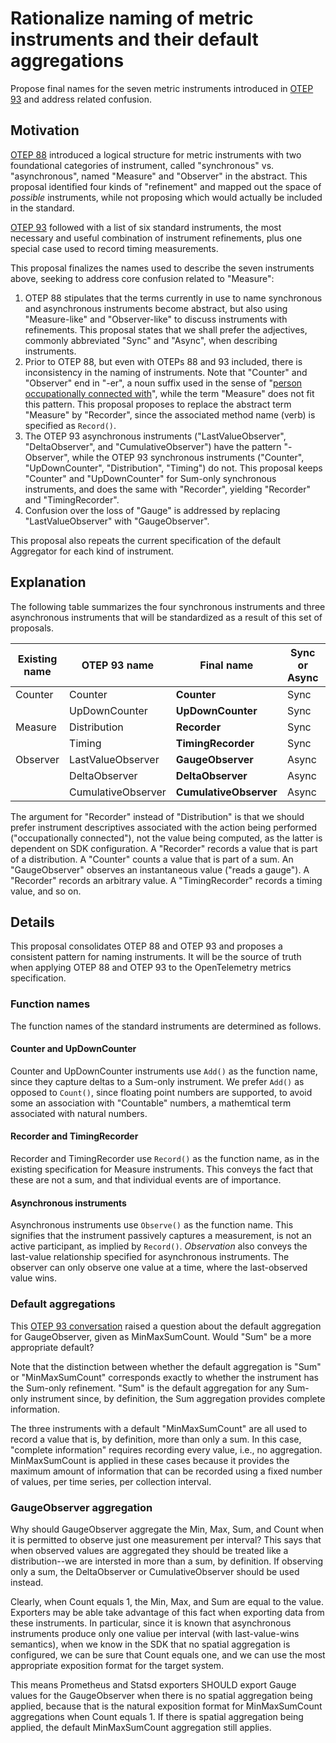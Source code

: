 # Rationalize naming of metric instruments and their default aggregations

Propose final names for the seven metric instruments introduced in [OTEP 93](https://github.com/open-telemetry/oteps/pull/93) and address related confusion.

## Motivation

[OTEP 88](https://github.com/open-telemetry/oteps/pull/88) introduced
a logical structure for metric instruments with two foundational
categories of instrument, called "synchronous" vs. "asynchronous",
named "Measure" and "Observer" in the abstract.  This proposal
identified four kinds of "refinement" and mapped out the space of
_possible_ instruments, while not proposing which would actually be
included in the standard.

[OTEP 93](https://github.com/open-telemetry/oteps/pull/93) followed
with a list of six standard instruments, the most necessary and useful
combination of instrument refinements, plus one special case used to
record timing measurements.

This proposal finalizes the names used to describe the seven
instruments above, seeking to address core confusion related to
"Measure":

1. OTEP 88 stipulates that the terms currently in use to name
synchronous and asynchronous instruments become abstract, but also
using "Measure-like" and "Observer-like" to discuss instruments with
refinements.  This proposal states that we shall prefer the
adjectives, commonly abbreviated "Sync" and "Async", when describing
instruments.
2. Prior to OTEP 88, but even with OTEPs 88 and 93 included, there is
inconsistency in the naming of instruments.  Note that "Counter" and
"Observer" end in "-er", a noun suffix used in the sense of "[person
occupationally connected
with](https://www.merriam-webster.com/dictionary/-er)", while the term
"Measure" does not fit this pattern.  This proposal proposes to
replace the abstract term "Measure" by "Recorder", since the
associated method name (verb) is specified as `Record()`.
3. The OTEP 93 asynchronous instruments ("LastValueObserver",
"DeltaObserver", and "CumulativeObserver") have the pattern
"-Observer", while the OTEP 93 synchronous instruments
("Counter", "UpDownCounter", "Distribution", "Timing") do not.  This
proposal keeps "Counter" and "UpDownCounter" for Sum-only synchronous instruments, and does the same
with "Recorder", yielding "Recorder" and "TimingRecorder".
4. Confusion over the loss of "Gauge" is addressed by replacing
"LastValueObserver" with "GaugeObserver".

This proposal also repeats the current specification of the default
Aggregator for each kind of instrument.

## Explanation

The following table summarizes the four synchronous instruments and
three asynchronous instruments that will be standardized as a result
of this set of proposals.

| Existing name | OTEP 93 name       | **Final name**         | Sync or Async | Function | Default aggregation | Rate support |
| ------------- | ------------------ | ---------------------- | ----------- | ------------- | ---------- | ---- |
| Counter       | Counter            | **Counter**            | Sync  | Add() | Sum | Yes | 
|               | UpDownCounter      | **UpDownCounter**      | Sync  | Add() | Sum | Yes |
| Measure       | Distribution       | **Recorder**           | Sync  | Record() | MinMaxSumCount | No |
|               | Timing             | **TimingRecorder**     | Sync  | Record() | MinMaxSumCount  | No |
| Observer      | LastValueObserver  | **GaugeObserver**      | Async | Observe() | MinMaxSumCount | No |
|               | DeltaObserver      | **DeltaObserver**      | Async | Observe() | Sum | Yes |
|               | CumulativeObserver | **CumulativeObserver** | Async | Observe() | Sum | Yes |

The argument for "Recorder" instead of "Distribution" is that we
should prefer instrument descriptives associated with the action being
performed ("occupationally connected"), not the value being computed,
as the latter is dependent on SDK configuration.  A "Recorder" records
a value that is part of a distribution.  A "Counter" counts a value
that is part of a sum.  An "GaugeObserver" observes an instantaneous
value ("reads a gauge").  A "Recorder" records an arbitrary value.  A
"TimingRecorder" records a timing value, and so on.

## Details

This proposal consolidates OTEP 88 and OTEP 93 and proposes a consistent
pattern for naming instruments.  It will be the source of truth when
applying OTEP 88 and OTEP 93 to the OpenTelemetry metrics specification.

### Function names

The function names of the standard instruments are determined as
follows.

#### Counter and UpDownCounter

Counter and UpDownCounter instruments use `Add()` as the function
name, since they capture deltas to a Sum-only instrument.  We prefer
`Add()` as opposed to `Count()`, since floating point numbers are
supported, to avoid some an association with "Countable" numbers, a
mathemtical term associated with natural numbers.

#### Recorder and TimingRecorder

Recorder and TimingRecorder use `Record()` as the function name, as in
the existing specification for Measure instruments.  This conveys the
fact that these are not a sum, and that individual events are of
importance.

#### Asynchronous instruments

Asynchronous instruments use `Observe()` as the function name.  This
signifies that the instrument passively captures a measurement, is not
an active participant, as implied by `Record()`.  _Observation_ also
conveys the last-value relationship specified for asynchronous
instruments.  The observer can only observe one value at a time, where
the last-observed value wins.

### Default aggregations

This [OTEP 93
conversation](https://github.com/open-telemetry/oteps/pull/93#discussion_r405852507)
raised a question about the default aggregation for GaugeObserver,
given as MinMaxSumCount.  Would "Sum" be a more appropriate default?

Note that the distinction between whether the default aggregation is
"Sum" or "MinMaxSumCount" corresponds exactly to whether the
instrument has the Sum-only refinement.  "Sum" is the default
aggregation for any Sum-only instrument since, by definition, the
Sum aggregation provides complete information.

The three instruments with a default "MinMaxSumCount" are all used to
record a value that is, by definition, more than only a sum.  In this
case, "complete information" requires recording every value, i.e., no
aggregation.  MinMaxSumCount is applied in these cases because it
provides the maximum amount of information that can be recorded using
a fixed number of values, per time series, per collection interval.

### GaugeObserver aggregation

Why should GaugeObserver aggregate the Min, Max, Sum, and Count when
it is permitted to observe just one measurement per interval?  This
says that when observed values are aggregated they should be treated
like a distribution--we are intersted in more than a sum, by
definition.  If observing only a sum, the DeltaObserver or
CumulativeObserver should be used instead.

Clearly, when Count equals 1, the Min, Max, and Sum are equal to the
value.  Exporters may be able take advantage of this fact when
exporting data from these instruments.  In particular, since it is
known that asynchronous instruments produce only one valiue per
interval (with last-value-wins semantics), when we know in the SDK
that no spatial aggregation is configured, we can be sure that Count
equals one, and we can use the most appropriate exposition format for
the target system.

This means Prometheus and Statsd exporters SHOULD export Gauge values
for the GaugeObserver when there is no spatial aggregation being
applied, because that is the natural exposition format for
MinMaxSumCount aggregations when Count equals 1.  If there is spatial
aggregation being applied, the default MinMaxSumCount aggregation
still applies.
